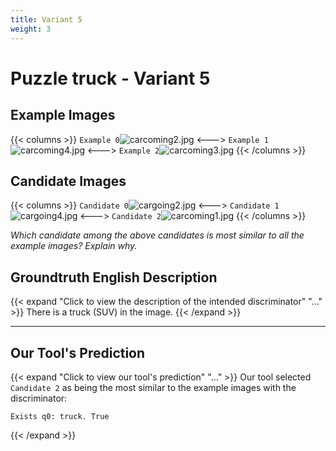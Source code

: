 ```yaml
---
title: Variant 5
weight: 3
---
```


# Puzzle truck - Variant 5

## Example Images
{{< columns >}}
`Example 0`![carcoming2.jpg](/natscene-data/images/carcoming2.jpg)
<--->
`Example 1`![carcoming4.jpg](/natscene-data/images/carcoming4.jpg)
<--->
`Example 2`![carcoming3.jpg](/natscene-data/images/carcoming3.jpg)
{{< /columns >}}

## Candidate Images
{{< columns >}}
`Candidate 0`![cargoing2.jpg](/natscene-data/images/cargoing2.jpg)
<--->
`Candidate 1`![cargoing4.jpg](/natscene-data/images/cargoing4.jpg)
<--->
`Candidate 2`![carcoming1.jpg](/natscene-data/images/carcoming1.jpg)
{{< /columns >}}

*Which candidate among the above candidates is most similar to all the example images? Explain why.*

## Groundtruth English Description

{{< expand "Click to view the description of the intended discriminator" "..." >}}
There is a truck (SUV) in the image.
{{< /expand >}}

---



## Our Tool's Prediction

{{< expand "Click to view our tool's prediction" "..." >}}
Our tool selected `Candidate 2` as being the most similar to the example images with the discriminator:
```plaintext
Exists q0: truck. True
```
{{< /expand >}}
